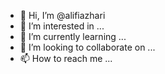 - 👋 Hi, I’m @alifiazhari
- 👀 I’m interested in ...
- 🌱 I’m currently learning ...
- 💞️ I’m looking to collaborate on ...
- 📫 How to reach me ...

<!---
alifiazhari/alifiazhari is a ✨ special ✨ repository because its `README.md` (this file) appears on your GitHub profile.
You can click the Preview link to take a look at your changes.
--->
